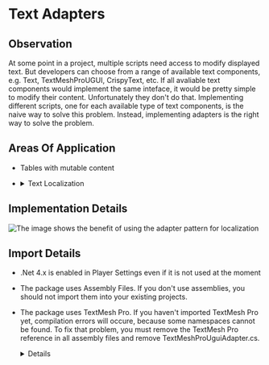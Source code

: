 # Text Adapters

## Observation
At some point in a project, multiple scripts need access to modify displayed text. But developers can choose from a range of available text components, e.g. Text, TextMeshProUGUI, CrispyText, etc. If all avaliable text components would implement the same inteface, it would be pretty simple to modify their content. Unfortunately they don't do that. Implementing different scripts, one for each available  type of text components, is the naive way to solve this problem. Instead, implementing adapters is the right way to solve the problem.

## Areas Of Application
- Tables with mutable content 
- <details>
  <summary>Text Localization</summary>
  <br/>
  Important note: The information below needs to be reworked!

  ## Observation
  I have seen people attaching scripts for localization directly onto gameobjects, containing Unity's standard UI Text components,
  CrispyText components or TextMeshPro Text components. This can become very confusing depending on the amount of text inside scenes.

  Object nesting, especially within Canvas elements, can have a large impact on the implementation time. But how to avoid this problem? My favorite strategy is to outsource all scripts related to localization. It does not reduce the amount of nested objects within Canvas elements. But it centralizes all scripts affecting text components.

  ## Advantages
  + Flattening parts of the scene graph increases readability and refactorability. 
      + So obtaining an overview of all assigned IDs for localization becomes easier.
      + In addition finding unassigned IDs becomes clearer. 
  + Moreover it will introduce Loose Coupling between scripts for localization and UI elements.
      + This can become very powerful in combination with a good scene management system.
      + Ideally, scripts for localization can be outsourced to another scene.
      + Which would mean that team members can implement features more independently.
      + This means gaining more flexibility. Which also means less collisions and less merge conflicts.
      + So the major benefit is an increase in productivity.

  ## Disadvantages
  - Connections can break more easily.
  - Debugging can become harder for inexperienced developers.
  - Poorly conceived and unfinished solutions can introduce even more problems.

  ## Structure of custom scripts
  - Scripts could check if they are connected to UI elements. This could be done on application start or while still working in the Unity Editor.
  - If the type of the UI element is already known, custom scripts can be implemented which do not have to call methods like GetComponent().

  ## Optimization
  - While thinking about scene management, I came to the conclusion, that scripts must (un-)register themself to some kind of localization manager. That gave me the idea to implement the (Object) Adapter Pattern. Later on I came to the conclusion to separate the logic for (un-)registration and the logic to change displayed text depending on the selected language. But the Adapter pattern still exists.
</open>

## Implementation Details

![The image shows the benefit of using the adapter pattern for localization](https://github.com/essentialpackages/text-adapter/blob/master/resources/custom-adapter-pattern.png)

## Import Details

- .Net 4.x is enabled in Player Settings even if it is not used at the moment
- The package uses Assembly Files. If you don't use assemblies, you should not import them into your existing projects.
- The package uses TextMesh Pro. If you haven't imported TextMesh Pro yet, compilation errors will occure, because some namespaces
cannot be found. To fix that problem, you must remove the TextMesh Pro reference in all assembly files and remove TextMeshProUguiAdapter.cs.
  <details>
  1.) Select the assembly in the project window.
  
  ![Project Window](https://github.com/essentialpackages/text-adapter/blob/master/resources/ProjectWindow.png)
  2.) Remove the TextMesh Pro reference.
  
  ![Inspector Window](https://github.com/essentialpackages/text-adapter/blob/master/resources/Inspector.png)
  
  3.) Remove TextMeshProUguiAdapter.cs
  </details>


